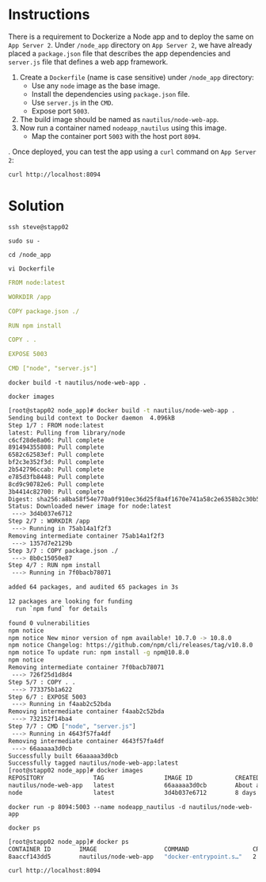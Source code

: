 # Instructions

There is a requirement to Dockerize a Node app and to deploy the same on `App Server 2`. Under `/node_app` directory on `App Server 2`, we have already placed a `package.json` file that describes the app dependencies and `server.js` file that defines a web app framework.

1. Create a `Dockerfile` (name is case sensitive) under `/node_app` directory:
    - Use any `node` image as the base image.
    - Install the dependencies using `package.json` file.
    - Use `server.js` in the `CMD`.
    - Expose port `5003`.
2. The build image should be named as `nautilus/node-web-app`.
3. Now run a container named `nodeapp_nautilus` using this image.
    - Map the container port `5003` with the host port `8094`.

. Once deployed, you can test the app using a `curl` command on `App Server 2`:

`curl http://localhost:8094`

# Solution

`ssh steve@stapp02`

`sudo su -`

`cd /node_app`

`vi Dockerfile`

```yaml
FROM node:latest

WORKDIR /app

COPY package.json ./

RUN npm install

COPY . .

EXPOSE 5003

CMD ["node", "server.js"]
```

`docker build -t nautilus/node-web-app .`

`docker images`

```bash
[root@stapp02 node_app]# docker build -t nautilus/node-web-app .
Sending build context to Docker daemon  4.096kB
Step 1/7 : FROM node:latest
latest: Pulling from library/node
c6cf28de8a06: Pull complete 
891494355808: Pull complete 
6582c62583ef: Pull complete 
bf2c3e352f3d: Pull complete 
2b542796ccab: Pull complete 
e785d3fb8448: Pull complete 
8cd9c90782e6: Pull complete 
3b4414c82700: Pull complete 
Digest: sha256:a8ba58f54e770a0f910ec36d25f8a4f1670e741a58c2e6358b2c30b575c84263
Status: Downloaded newer image for node:latest
 ---> 3d4b037e6712
Step 2/7 : WORKDIR /app
 ---> Running in 75ab14a1f2f3
Removing intermediate container 75ab14a1f2f3
 ---> 1357d7e2129b
Step 3/7 : COPY package.json ./
 ---> 8b0c15050e87
Step 4/7 : RUN npm install
 ---> Running in 7f0bacb78071

added 64 packages, and audited 65 packages in 3s

12 packages are looking for funding
  run `npm fund` for details

found 0 vulnerabilities
npm notice
npm notice New minor version of npm available! 10.7.0 -> 10.8.0
npm notice Changelog: https://github.com/npm/cli/releases/tag/v10.8.0
npm notice To update run: npm install -g npm@10.8.0
npm notice
Removing intermediate container 7f0bacb78071
 ---> 726f25d1d8d4
Step 5/7 : COPY . .
 ---> 773375b1a622
Step 6/7 : EXPOSE 5003
 ---> Running in f4aab2c52bda
Removing intermediate container f4aab2c52bda
 ---> 732152f14ba4
Step 7/7 : CMD ["node", "server.js"]
 ---> Running in 4643f57fa4df
Removing intermediate container 4643f57fa4df
 ---> 66aaaaa3d0cb
Successfully built 66aaaaa3d0cb
Successfully tagged nautilus/node-web-app:latest
[root@stapp02 node_app]# docker images
REPOSITORY              TAG                 IMAGE ID            CREATED              SIZE
nautilus/node-web-app   latest              66aaaaa3d0cb        About a minute ago   1.12GB
node                    latest              3d4b037e6712        8 days ago           1.11GB
```

`docker run -p 8094:5003 --name nodeapp_nautilus -d nautilus/node-web-app`

`docker ps`

```bash
[root@stapp02 node_app]# docker ps
CONTAINER ID        IMAGE                   COMMAND                  CREATED             STATUS              PORTS                    NAMES
8aaccf143dd5        nautilus/node-web-app   "docker-entrypoint.s…"   2 minutes ago       Up About a minute   0.0.0.0:8094->5003/tcp   nodeapp_nautilus
```

`curl http://localhost:8094`
